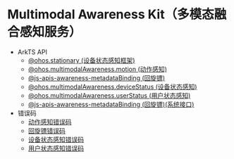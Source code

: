 # Multimodal Awareness Kit（多模态融合感知服务）<!--multimodal-awareness-api-->

- ArkTS API<!--multimodal-awareness-arkts-->
  - [@ohos.stationary (设备状态感知框架)](js-apis-stationary.md)
  - [@ohos.multimodalAwareness.motion (动作感知)](js-apis-awareness-motion.md)
  - [@js-apis-awareness-metadataBinding (回旋镖)](js-apis-awareness-metadataBinding.md)
  - [@ohos.multimodalAwareness.deviceStatus (设备状态感知)](js-apis-awareness-deviceStatus.md)
  - [@ohos.multimodalAwareness.userStatus (用户状态感知)](js-apis-awareness-userStatus.md) 
  <!--Del-->
  - [@js-apis-awareness-metadataBinding (回旋镖)(系统接口)](js-apis-awareness-metadataBinding-sys.md)
  <!--DelEnd-->
- 错误码<!--ultimodal-awareness-arkts-errcode-->
  - [动作感知错误码](errorcode-motion.md)
  - [回旋镖错误码](errorcode-metadataBinding.md)
  - [设备状态感知错误码](errorcode-deviceStatus.md)
  - [用户状态感知错误码](errorcode-userStatus.md)